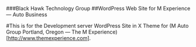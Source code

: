 ###Black Hawk Technology Group
##WordPress Web Site for M Experience — Auto Business

#This is for the Development server WordPress Site in X Theme for (M Auto Group Portland, Oregon — The M Experience)[http://www.themexperience.com].

